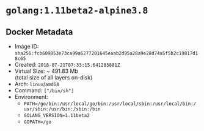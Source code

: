 # `golang:1.11beta2-alpine3.8`

## Docker Metadata

- Image ID: `sha256:fcb609853e73ca99a6277201645eaab2d95a28a9e28d74a5f5b2c19817d18c65`
- Created: `2018-07-21T07:33:15.641283881Z`
- Virtual Size: ~ 491.83 Mb  
  (total size of all layers on-disk)
- Arch: `linux`/`amd64`
- Command: `["/bin/sh"]`
- Environment:
  - `PATH=/go/bin:/usr/local/go/bin:/usr/local/sbin:/usr/local/bin:/usr/sbin:/usr/bin:/sbin:/bin`
  - `GOLANG_VERSION=1.11beta2`
  - `GOPATH=/go`
